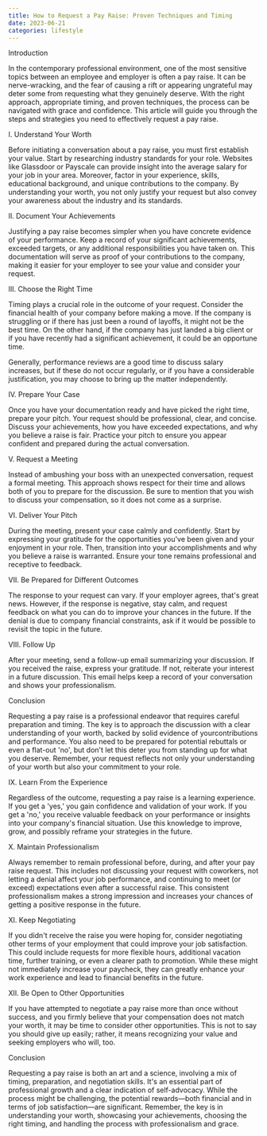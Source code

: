 ```yaml
---
title: How to Request a Pay Raise: Proven Techniques and Timing
date: 2023-06-21
categories: lifestyle
---
```

Introduction

In the contemporary professional environment, one of the most sensitive topics between an employee and employer is often a pay raise. It can be nerve-wracking, and the fear of causing a rift or appearing ungrateful may deter some from requesting what they genuinely deserve. With the right approach, appropriate timing, and proven techniques, the process can be navigated with grace and confidence. This article will guide you through the steps and strategies you need to effectively request a pay raise.

I. Understand Your Worth

Before initiating a conversation about a pay raise, you must first establish your value. Start by researching industry standards for your role. Websites like Glassdoor or Payscale can provide insight into the average salary for your job in your area. Moreover, factor in your experience, skills, educational background, and unique contributions to the company. By understanding your worth, you not only justify your request but also convey your awareness about the industry and its standards.

II. Document Your Achievements

Justifying a pay raise becomes simpler when you have concrete evidence of your performance. Keep a record of your significant achievements, exceeded targets, or any additional responsibilities you have taken on. This documentation will serve as proof of your contributions to the company, making it easier for your employer to see your value and consider your request.

III. Choose the Right Time

Timing plays a crucial role in the outcome of your request. Consider the financial health of your company before making a move. If the company is struggling or if there has just been a round of layoffs, it might not be the best time. On the other hand, if the company has just landed a big client or if you have recently had a significant achievement, it could be an opportune time.

Generally, performance reviews are a good time to discuss salary increases, but if these do not occur regularly, or if you have a considerable justification, you may choose to bring up the matter independently.

IV. Prepare Your Case

Once you have your documentation ready and have picked the right time, prepare your pitch. Your request should be professional, clear, and concise. Discuss your achievements, how you have exceeded expectations, and why you believe a raise is fair. Practice your pitch to ensure you appear confident and prepared during the actual conversation.

V. Request a Meeting

Instead of ambushing your boss with an unexpected conversation, request a formal meeting. This approach shows respect for their time and allows both of you to prepare for the discussion. Be sure to mention that you wish to discuss your compensation, so it does not come as a surprise.

VI. Deliver Your Pitch

During the meeting, present your case calmly and confidently. Start by expressing your gratitude for the opportunities you've been given and your enjoyment in your role. Then, transition into your accomplishments and why you believe a raise is warranted. Ensure your tone remains professional and receptive to feedback.

VII. Be Prepared for Different Outcomes

The response to your request can vary. If your employer agrees, that's great news. However, if the response is negative, stay calm, and request feedback on what you can do to improve your chances in the future. If the denial is due to company financial constraints, ask if it would be possible to revisit the topic in the future.

VIII. Follow Up

After your meeting, send a follow-up email summarizing your discussion. If you received the raise, express your gratitude. If not, reiterate your interest in a future discussion. This email helps keep a record of your conversation and shows your professionalism.

Conclusion

Requesting a pay raise is a professional endeavor that requires careful preparation and timing. The key is to approach the discussion with a clear understanding of your worth, backed by solid evidence of yourcontributions and performance. You also need to be prepared for potential rebuttals or even a flat-out 'no', but don't let this deter you from standing up for what you deserve. Remember, your request reflects not only your understanding of your worth but also your commitment to your role.

IX. Learn From the Experience

Regardless of the outcome, requesting a pay raise is a learning experience. If you get a 'yes,' you gain confidence and validation of your work. If you get a 'no,' you receive valuable feedback on your performance or insights into your company's financial situation. Use this knowledge to improve, grow, and possibly reframe your strategies in the future.

X. Maintain Professionalism

Always remember to remain professional before, during, and after your pay raise request. This includes not discussing your request with coworkers, not letting a denial affect your job performance, and continuing to meet (or exceed) expectations even after a successful raise. This consistent professionalism makes a strong impression and increases your chances of getting a positive response in the future.

XI. Keep Negotiating

If you didn't receive the raise you were hoping for, consider negotiating other terms of your employment that could improve your job satisfaction. This could include requests for more flexible hours, additional vacation time, further training, or even a clearer path to promotion. While these might not immediately increase your paycheck, they can greatly enhance your work experience and lead to financial benefits in the future.

XII. Be Open to Other Opportunities

If you have attempted to negotiate a pay raise more than once without success, and you firmly believe that your compensation does not match your worth, it may be time to consider other opportunities. This is not to say you should give up easily; rather, it means recognizing your value and seeking employers who will, too.

Conclusion

Requesting a pay raise is both an art and a science, involving a mix of timing, preparation, and negotiation skills. It's an essential part of professional growth and a clear indication of self-advocacy. While the process might be challenging, the potential rewards—both financial and in terms of job satisfaction—are significant. Remember, the key is in understanding your worth, showcasing your achievements, choosing the right timing, and handling the process with professionalism and grace.